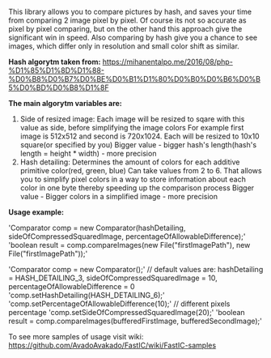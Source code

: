 This library allows you to compare pictures by hash, and saves your time from comparing 2 image pixel by pixel.
Of course its not so accurate as pixel by pixel comparing, but on the other hand this approach give the significant win in speed.
Also comparing by hash give you a chance to see images, which differ only in resolution and small color shift as similar.

**Hash algorytm taken from:**
https://mihanentalpo.me/2016/08/php-%D1%85%D1%8D%D1%88-%D0%B8%D0%B7%D0%BE%D0%B1%D1%80%D0%B0%D0%B6%D0%B5%D0%BD%D0%B8%D1%8F

**The main algorytm variables are:**
1) Side of resized image:
  Each image will be resized to sqare with this value as side, before simplifying the image colors
  For example first image is 512x512 and second is 720x1024. Each will be resized to 10x10 square(or specified by you)
  Bigger value - bigger hash's length(hash's length = height * width) - more precision
2) Hash detailing:
  Determines the amount of colors for each additive primitive color(red, green, blue)
  Can take values from 2 to 6. That allows you to simplify pixel colors in a way to store information about each color in one byte
  thereby speeding up the comparison process
  Bigger value - Bigger colors in a simplified image - more precision

**Usage example:**

'Comparator comp = new Comparator(hashDetailing, sideOfCompressedSquaredImage, percentageOfAllowableDifference);'
'boolean result = comp.compareImages(new File("firstImagePath"), new File("firstImagePath"));'

'Comparator comp = new Comparator();' // default values are: hashDetailing = HASH_DETAILING_3, sideOfCompressedSquaredImage = 10, percentageOfAllowableDifference = 0
'comp.setHashDetailing(HASH_DETAILING_6);'
'comp.setPercentageOfAllowableDifference(10);' // different pixels percentage
'comp.setSideOfCompressedSquaredImage(20);'
'boolean result = comp.compareImages(bufferedFirstImage, bufferedSecondImage);'

To see more samples of usage visit wiki:
https://github.com/AvadoAvakado/FastIC/wiki/FastIC-samples
